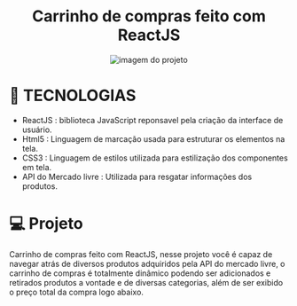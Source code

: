 <h1 align="center"> Carrinho de compras feito com ReactJS </h1>

<p align="center">
  <img alt="imagem do projeto" src="">
</p>

# 🚀 TECNOLOGIAS 

- ReactJS : biblioteca JavaScript reponsavel pela criação da interface de usuário.
- Html5 : Linguagem de marcação usada para estruturar os elementos na tela.
- CSS3 : Linguagem de estilos utilizada para estilização dos componentes em tela.
- API do Mercado livre : Utilizada para resgatar informações dos produtos.

# 💻 Projeto 

Carrinho de compras feito com ReactJS, nesse projeto você é capaz de navegar atrás de diversos produtos  adquiridos pela API do mercado livre, o carrinho de compras é totalmente dinâmico podendo ser adicionados e retirados produtos a vontade e de diversas categorias, além de ser exibido o preço total da compra logo abaixo.



